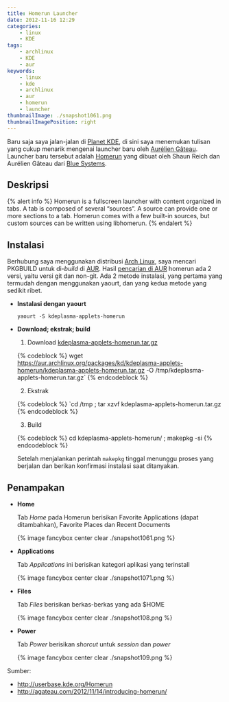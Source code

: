 ```yaml
---
title: Homerun Launcher
date: 2012-11-16 12:29
categories:
    - linux
    - KDE
tags:
    - archlinux
    - KDE
    - aur
keywords:
    - linux
    - kde
    - archlinux
    - aur
    - homerun
    - launcher
thumbnailImage: ./snapshot1061.png
thumbnailImagePosition: right 
---
```


Baru saja saya jalan-jalan di [Planet KDE](http://www.planetkde.org/), di sini saya menemukan tulisan yang cukup menarik mengenai launcher baru oleh [Aurélien Gâteau](http://agateau.com/). Launcher baru tersebut adalah [Homerun](http://userbase.kde.org/Homerun) yang dibuat oleh Shaun Reich dan Aurélien Gâteau dari [Blue Systems](http://blue-systems.com/).
<!-- more -->

## Deskripsi

{% alert info %}
Homerun is a fullscreen launcher with content organized in tabs. A tab is composed of several “sources”. A source can provide one or more sections to a tab. Homerun comes with a few built-in sources, but custom sources can be written using libhomerun.
{% endalert %}

## Instalasi

Berhubung saya menggunakan distribusi [Arch Linux](https://www.archlinux.org/), saya mencari PKGBUILD untuk di-*build* di [AUR](https://aur.archlinux.org/). Hasil [pencarian di AUR](https://aur.archlinux.org/packages/?O=0&C=0&SeB=nd&K=applets-homerun&outdated=&SB=n&SO=a&PP=50&do_Search=Go) homerun ada 2 versi, yaitu versi git dan non-git. Ada 2 metode instalasi, yang pertama yang termudah dengan menggunakan yaourt, dan yang kedua metode yang sedikit ribet.

- **Instalasi dengan yaourt**

  ```
  yaourt -S kdeplasma-applets-homerun
  ```

- **Download; ekstrak; build**

  1. Download [kdeplasma-applets-homerun.tar.gz](https://aur.archlinux.org/packages/kd/kdeplasma-applets-homerun/kdeplasma-applets-homerun.tar.gz) 

    {% codeblock %}
    wget https://aur.archlinux.org/packages/kd/kdeplasma-applets-homerun/kdeplasma-applets-homerun.tar.gz -O /tmp/kdeplasma-applets-homerun.tar.gz`
    {% endcodeblock %}

  2. Ekstrak

    {% codeblock %}
    `cd /tmp ; tar xzvf kdeplasma-applets-homerun.tar.gz
    {% endcodeblock %}

  3. Build

    {% codeblock %}
    cd kdeplasma-applets-homerun/ ; makepkg -si
    {% endcodeblock %}
    
    Setelah menjalankan perintah `makepkg` tinggal menunggu proses yang berjalan dan berikan konfirmasi instalasi saat ditanyakan.

## Penampakan

- **Home**

  Tab *Home* pada Homerun berisikan Favorite Applications (dapat ditambahkan), Favorite Places dan Recent Documents
  
  {% image fancybox center clear ./snapshot1061.png %}

- **Applications**

  Tab *Applications* ini berisikan kategori aplikasi yang terinstall

  {% image fancybox center clear ./snapshot1071.png %}

- **Files**

  Tab *Files* berisikan berkas-berkas yang ada $HOME

  {% image fancybox center clear ./snapshot108.png %}

- **Power**

  Tab *Power* berisikan *shorcut* untuk *session* dan *power*

  {% image fancybox center clear ./snapshot109.png %}

Sumber:

- http://userbase.kde.org/Homerun
- http://agateau.com/2012/11/14/introducing-homerun/
